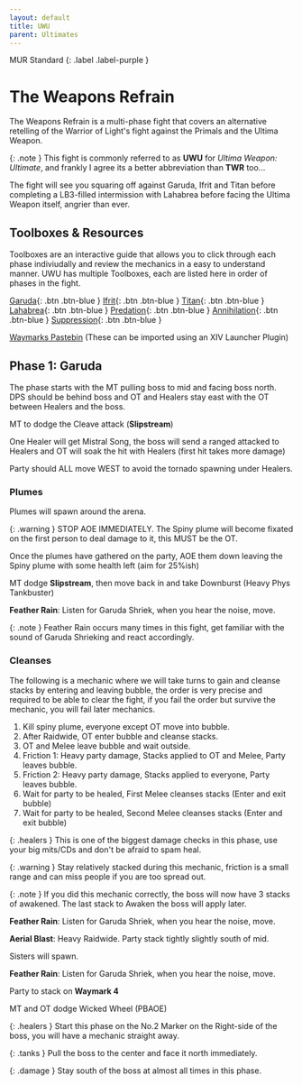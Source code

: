 ```yaml
---
layout: default
title: UWU
parent: Ultimates
---
```


MUR Standard 
{: .label .label-purple }

# The Weapons Refrain

The Weapons Refrain is a multi-phase fight that covers an alternative retelling of the Warrior of Light's fight against the Primals and the Ultima Weapon.

{: .note }
This fight is commonly referred to as **UWU** for *Ultima Weapon: Ultimate*, and frankly I agree its a better abbreviation than **TWR** too...

The fight will see you squaring off against Garuda, Ifrit and Titan before completing a LB3-filled intermission with Lahabrea before facing the Ultima Weapon itself, angrier than ever.

## Toolboxes & Resources

Toolboxes are an interactive guide that allows you to click through each phase indiviudally and review the mechanics in a easy to understand manner.
UWU has multiple Toolboxes, each are listed here in order of phases in the fight.

[Garuda](https://ff14.toolboxgaming.space/?id=882261013862561&preview=1){: .btn .btn-blue }
[Ifrit](https://ff14.toolboxgaming.space/?id=562530446784261&preview=1){: .btn .btn-blue }
[Titan](https://ff14.toolboxgaming.space/?id=982261963862561&preview=1){: .btn .btn-blue }
[Lahabrea](https://ff14.toolboxgaming.space/?id=430631425646261&preview=1){: .btn .btn-blue }
[Predation](https://ff14.toolboxgaming.space/?id=530635345646261&preview=1){: .btn .btn-blue }
[Annihilation](https://ff14.toolboxgaming.space/?id=930637786646261&preview=1){: .btn .btn-blue }
[Suppression](https://ff14.toolboxgaming.space/?id=192261294862561&preview=1){: .btn .btn-blue }

[Waymarks Pastebin](https://pastebin.com/KvHDCE6e) (These can be imported using an XIV Launcher Plugin)

## Phase 1: Garuda

The phase starts with the MT pulling boss to mid and facing boss north. DPS should be behind boss and OT and Healers stay east with the OT between Healers and the boss. 

MT to dodge the Cleave attack (**Slipstream**)

One Healer will get Mistral Song, the boss will send a ranged attacked to Healers and OT will soak the hit with Healers (first hit takes more damage)

Party should ALL move WEST to avoid the tornado spawning under Healers.

### Plumes

Plumes will spawn around the arena. 

{: .warning } 
STOP AOE IMMEDIATELY. The Spiny plume will become fixated on the first person to deal damage to it, this MUST be the OT.

Once the plumes have gathered on the party, AOE them down leaving the Spiny plume with some health left (aim for 25%ish)

MT dodge **Slipstream**, then move back in and take Downburst (Heavy Phys Tankbuster)

**Feather Rain**: Listen for Garuda Shriek, when you hear the noise, move.

{: .note }
Feather Rain occurs many times in this fight, get familiar with the sound of Garuda Shrieking and react accordingly.

### Cleanses
The following is a mechanic where we will take turns to gain and cleanse stacks by entering and leaving bubble, the order is very precise and required to be able to clear the fight, if you fail the order but survive the mechanic, you will fail later mechanics.

1. Kill spiny plume, everyone except OT move into bubble.
2. After Raidwide, OT enter bubble and cleanse stacks.
3. OT and Melee leave bubble and wait outside.
4. Friction 1: Heavy party damage, Stacks applied to OT and Melee, Party leaves bubble.
5. Friction 2: Heavy party damage, Stacks applied to everyone, Party leaves bubble.
6. Wait for party to be healed, First Melee cleanses stacks (Enter and exit bubble)
7. Wait for party to be healed, Second Melee cleanses stacks (Enter and exit bubble)

{: .healers } 
This is one of the biggest damage checks in this phase, use your big mits/CDs and don't be afraid to spam heal.

{: .warning }
Stay relatively stacked during this mechanic, friction is a small range and can miss people if you are too spread out.

{: .note }
If you did this mechanic correctly, the boss will now have 3 stacks of awakened. The last stack to Awaken the boss will apply later.

**Feather Rain**: Listen for Garuda Shriek, when you hear the noise, move.

**Aerial Blast**: Heavy Raidwide. Party stack tightly slightly south of mid.

Sisters will spawn.

**Feather Rain**: Listen for Garuda Shriek, when you hear the noise, move.

Party to stack on **Waymark 4**

MT and OT dodge Wicked Wheel (PBAOE)

{: .healers } 
Start this phase on the No.2 Marker on the Right-side of the boss, you will have a mechanic straight away.

{: .tanks } 
Pull the boss to the center and face it north immediately.

{: .damage } 
Stay south of the boss at almost all times in this phase.